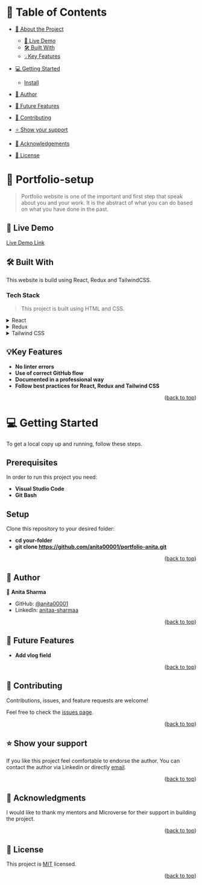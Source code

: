 <a name="readme-top"></a>

# 📗 Table of Contents

- [📖 About the Project](#about-project)
  - [🚀 Live Demo](#live-demo)
  - [🛠️ Built With](#built-with)
  - [💡Key Features](#key-features)
 
- [💻 Getting Started](#getting-started)
  - [Install](#install)
- [👥 Author](#author)
- [🔭 Future Features](#future-features)
- [🤝 Contributing](#contributing)
- [⭐️ Show your support](#support)
- [🙏 Acknowledgements](#acknowledgements)
- [📝 License](#license)

# 📖 Portfolio-setup <a name="about-project"></a>

> Portfolio website is one of the important and first step that speak about you and your work. It is the abstract of what you can do based on what you have done in the past.

## 🚀 Live Demo <a name="live-demo"></a>
  [Live Demo Link](https://anita00001.github.io/)

## 🛠️ Built With <a name="built-with"></a>
This website is build using React, Redux and TailwindCSS.

### Tech Stack <a name="tech-stack"></a>

> This project is built using HTML and CSS. 

<details>
  <summary>React</summary>
  <ul>
    <li><a href="https://react.dev/learnL">Get started with React</a></li>
  </ul>
</details>

<details>
  <summary>Redux</summary>
  <ul>
    <li><a href="https://redux.js.org/introduction/getting-started">Get started with Redux</a></li>
  </ul>
</details>

<details>
  <summary>Tailwind CSS</summary>
  <ul>
    <li><a href="https://tailwindcss.com/docs/installation/framework-guides">Get started with Tailwind CSS</a></li>
  </ul>
</details>

## 💡Key Features <a name="key-features"></a>

- **No linter errors**
- **Use of correct GitHub flow**
- **Documented in a professional way**
- **Follow best practices for React, Redux and Tailwind CSS**

<p align="right">(<a href="#readme-top">back to top</a>)</p>


# 💻 Getting Started <a name="getting-started"></a>

To get a local copy up and running, follow these steps.

## Prerequisites

In order to run this project you need:

- **Visual Studio Code**
- **Git Bash**

## Setup

Clone this repository to your desired folder:
- **cd your-folder**
- **git clone https://github.com/anita00001/portfolio-anita.git**

<p align="right">(<a href="#readme-top">back to top</a>)</p>

## 👥 Author <a name="author"></a>

👤 **Anita Sharma**

- GitHub: [@anita00001](https://github.com/anita00001)
- LinkedIn: [anitaa-sharmaa](https://www.linkedin.com/in/anitaa-sharmaa/)

<p align="right">(<a href="#readme-top">back to top</a>)</p>

## 🔭 Future Features <a name="future-features"></a>

- **Add vlog field**

<p align="right">(<a href="#readme-top">back to top</a>)</p>

## 🤝 Contributing <a name="contributing"></a>

Contributions, issues, and feature requests are welcome!

Feel free to check the [issues page](../../issues/).

<p align="right">(<a href="#readme-top">back to top</a>)</p>

## ⭐️ Show your support <a name="support"></a>

If you like this project feel comfortable to endorse the author. You can contact the author via Linkedin or directly [email](sharma.anita00001@gmail.com).

<p align="right">(<a href="#readme-top">back to top</a>)</p>

## 🙏 Acknowledgments <a name="acknowledgements"></a>

I would like to thank my mentors and Microverse for their support in building the project.

<p align="right">(<a href="#readme-top">back to top</a>)</p>

## 📝 License <a name="license"></a>

This project is [MIT](./MIT.md) licensed.

<p align="right">(<a href="#readme-top">back to top</a>)</p>